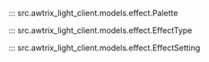 ::: src.awtrix_light_client.models.effect.Palette

::: src.awtrix_light_client.models.effect.EffectType

::: src.awtrix_light_client.models.effect.EffectSetting
